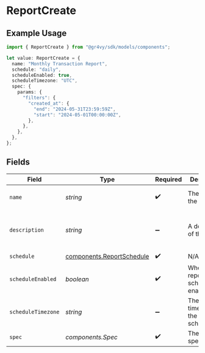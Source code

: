 # ReportCreate

## Example Usage

```typescript
import { ReportCreate } from "@gr4vy/sdk/models/components";

let value: ReportCreate = {
  name: "Monthly Transaction Report",
  schedule: "daily",
  scheduleEnabled: true,
  scheduleTimezone: "UTC",
  spec: {
    params: {
      "filters": {
        "created_at": {
          "end": "2024-05-31T23:59:59Z",
          "start": "2024-05-01T00:00:00Z",
        },
      },
    },
  },
};
```

## Fields

| Field                                                                  | Type                                                                   | Required                                                               | Description                                                            | Example                                                                |
| ---------------------------------------------------------------------- | ---------------------------------------------------------------------- | ---------------------------------------------------------------------- | ---------------------------------------------------------------------- | ---------------------------------------------------------------------- |
| `name`                                                                 | *string*                                                               | :heavy_check_mark:                                                     | The name of the report.                                                | Monthly Transaction Report                                             |
| `description`                                                          | *string*                                                               | :heavy_minus_sign:                                                     | A description of the report.                                           | Monthly transaction summary for May 2024.                              |
| `schedule`                                                             | [components.ReportSchedule](../../models/components/reportschedule.md) | :heavy_check_mark:                                                     | N/A                                                                    |                                                                        |
| `scheduleEnabled`                                                      | *boolean*                                                              | :heavy_check_mark:                                                     | Whether the report schedule is enabled.                                | true                                                                   |
| `scheduleTimezone`                                                     | *string*                                                               | :heavy_minus_sign:                                                     | The timezone for the report schedule.                                  | UTC                                                                    |
| `spec`                                                                 | *components.Spec*                                                      | :heavy_check_mark:                                                     | The report specification.                                              |                                                                        |